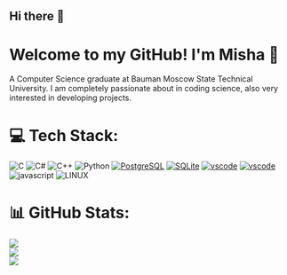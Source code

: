 ## Hi there 👋

# Welcome to my GitHub! I'm Misha 👋
A Computer Science graduate at Bauman Moscow State Technical University. I am completely passionate about in coding science, also very interested in developing projects.

# 💻 Tech Stack:
![C](https://img.shields.io/badge/c-%2300599C.svg?style=for-the-badge&logo=c&logoColor=white) ![C#](https://img.shields.io/badge/c%23-%23239120.svg?style=for-the-badge&logo=c-sharp&logoColor=white) ![C++](https://img.shields.io/badge/c++-%2300599C.svg?style=for-the-badge&logo=c%2B%2B&logoColor=white) ![Python](https://img.shields.io/badge/python-3670A0?style=for-the-badge&logo=python&logoColor=ffdd54) [![PostgreSQL](https://img.shields.io/badge/PostgreSQL-%23316192.svg?style=for-the-badge&logo=postgresql&logoColor=white)]() [![SQLite](https://img.shields.io/badge/sqlite-%2307405e.svg?style=for-the-badge&logo=sqlite&logoColor=white)]()  [![vscode](https://img.shields.io/badge/VSCode-0078D4?style=for-the-badge&logo=visual%20studio%20code&logoColor=white)]() [![vscode](https://img.shields.io/badge/Visual_Studio-5C2D91?style=for-the-badge&logo=visual%20studio&logoColor=white)]() ![javascript](https://img.shields.io/badge/javascript-%2300599C.svg?style=for-the-badge&logo=javascript&logoColor=white) 
![LINUX](https://img.shields.io/badge/Linux-FCC624?style=for-the-badge&logo=linux&logoColor=black)
# 📊 GitHub Stats:
![](https://github-readme-stats.vercel.app/api?username=kuznetsovvvv&theme=dark&hide_border=true&include_all_commits=true&count_private=true)<br/>
![](https://github-readme-streak-stats.herokuapp.com/?user=kuznetsovvvv&theme=dark&hide_border=true)<br/>
![](https://github-readme-stats.vercel.app/api/top-langs/?username=kuznetsovvvv&theme=dark&hide_border=true&include_all_commits=true&count_private=true&layout=compact)



<!--
**kuznetsovvvv/kuznetsovvvv** is a ✨ _special_ ✨ repository because its `README.md` (this file) appears on your GitHub profile.

Here are some ideas to get you started:

- 🔭 I’m currently working on ...
- 🌱 I’m currently learning ...
- 👯 I’m looking to collaborate on ...
- 🤔 I’m looking for help with ...
- 💬 Ask me about ...
- 📫 How to reach me: ...
- 😄 Pronouns: ...
- ⚡ Fun fact: ...
-->
